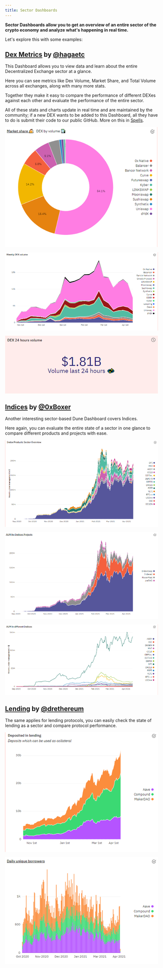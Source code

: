 ```yaml
---
title: Sector Dashboards
---
```


**Sector Dashboards allow you to get an overview of an entire sector of the crypto economy and analyze what's happening in real time.**

Let's explore this with some examples:

## [Dex Metrics](https://dune.com/hagaetc/dex-metrics) by [@hagaetc](https://dune.com/hagaetc)

This Dashboard allows you to view data and learn about the entire Decentralized Exchange sector at a glance.

Here you can see metrics like Dex Volume, Market Share, and Total Volume across all exchanges, along with many more stats.

Together they make it easy to compare the performance of different DEXes against each other and evaluate the performance of the entire sector.

All of these stats and charts update in real time and are maintained by the community; if a new DEX wants to be added to this Dashboard, all they have to do is submit their code to our public GitHub. More on this in [Spells](../../data%20tables/spellbook/index.md).

![DEX weekly](images/dex-weekly.png)

![DEX market share](images/dex-market-share.png)

![DEX 24 hour](images/dex-24-hour.png)

## [Indices](https://dune.com/0xBoxer/indices-products) by [@0xBoxer](https://dune.com/0xBoxer)

Another interesting sector-based Dune Dashboard covers Indices.

Here again, you can evaluate the entire state of a sector in one glance to compare different products and projects with ease.

![Indices sector](images/indices-sector.png)

![Indices AUM](images/indices-aum.png)

![Indices AUM 2](images/indices-aum-2.png)

## [Lending](https://dune.com/drethereum/Lending-Analysis) by [@drethereum](https://dune.com/drethereum)

The same applies for lending protocols, you can easily check the state of lending as a sector and compare protocol performance.

![Lending deposits](images/lending-deposits.png)

![Lending borrowers](images/lending-borrowers.png)